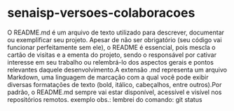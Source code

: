 # senaisp-versoes-colaboracoes
O   README.md   é   um   arquivo   de   texto   utilizado   para   descrever,   documentar ou exemplificar seu projeto. Apesar de não ser obrigatório (seu   código   vai   funcionar   perfeitamente   sem   ele),   o   README   é   essencial, pois mescla o cartão de visitas e a ementa do projeto, sendo o responsável por cativar interesse em seu trabalho ou relembrá-lo dos aspectos gerais e pontos relevantes daquele desenvolvimento.A extensão .md representa um arquivo Markdown, uma linguagem de marcação  com  a  qual  você  pode  exibir  diversas  formatações  de  texto  (bold, itálico, cabeçalhos, entre outros).Por padrão, o README.md sempre vai estar disponível, acessível e visível nos repositórios remotos.
exemplo
obs.: lembrei do comando: git status
